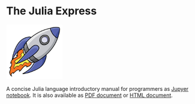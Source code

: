 # The Julia Express

 <img src="rocketship11.png" alt="Julia Express" width="150">

A concise Julia language introductory manual for programmers as [Jupyer notebook](https://github.com/bkamins/The-Julia-Express/blob/master/The%20Julia%20Express.ipynb). It is also available as [PDF document](http://bogumilkaminski.pl/files/julia_express.pdf) or [HTML document](http://bogumilkaminski.pl/files/The%20Julia%20Express.html).

